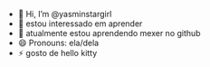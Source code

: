 - 👋 Hi, I’m @yasminstargirl
- 👀 estou interessado em aprender
- 🌱 atualmente estou aprendendo mexer no github
- 😄 Pronouns: ela/dela
- ⚡ gosto de hello kitty

<!---
yasminstargirl/yasminstargirl is a ✨ special ✨ repository because its `README.md` (this file) appears on your GitHub profile.
You can click the Preview link to take a look at your changes.
--->
